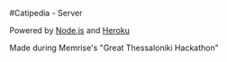 #Catipedia - Server

Powered by [Node.js](http://nodejs.org/) and [Heroku](https://www.heroku.com/)

Made during Memrise's "Great Thessaloniki Hackathon"